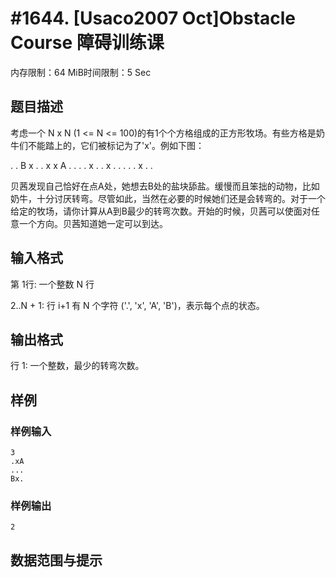 # #1644. [Usaco2007 Oct]Obstacle Course 障碍训练课

内存限制：64 MiB时间限制：5 Sec

## 题目描述

考虑一个 N x N (1 <= N <= 100)的有1个个方格组成的正方形牧场。有些方格是奶牛们不能踏上的，它们被标记为了'x'。例如下图： 

. . B x .
. x x A .
. . . x .
. x . . .
. . x . .

贝茜发现自己恰好在点A处，她想去B处的盐块舔盐。缓慢而且笨拙的动物，比如奶牛，十分讨厌转弯。尽管如此，当然在必要的时候她们还是会转弯的。对于一个给定的牧场，请你计算从A到B最少的转弯次数。开始的时候，贝茜可以使面对任意一个方向。贝茜知道她一定可以到达。 

## 输入格式

第 1行: 一个整数 N 行 

2..N + 1: 行 i+1 有 N 个字符 ('.', 'x', 'A', 'B')，表示每个点的状态。

## 输出格式

行 1: 一个整数，最少的转弯次数。 

## 样例

### 样例输入

    
    3
    .xA
    ...
    Bx.
    
    

### 样例输出

    
    2
    
    

## 数据范围与提示
